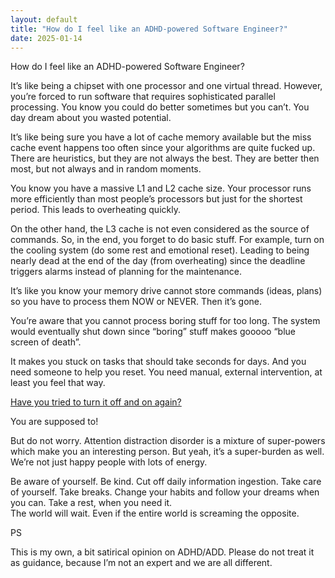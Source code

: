 ```yaml
---
layout: default
title: "How do I feel like an ADHD-powered Software Engineer?"
date: 2025-01-14
---
```


How do I feel like an ADHD-powered Software Engineer?

It’s like being a chipset with one processor and one virtual thread. However, you’re forced to run software that requires sophisticated parallel processing. You know you could do better sometimes but you can’t. You day dream about you wasted potential.

It’s like being sure you have a lot of cache memory available but the miss cache event happens too often since your algorithms are quite fucked up. There are heuristics, but they are not always the best. They are better then most, but not always and in random moments.

You know you have a massive L1 and L2 cache size. Your processor runs more efficiently than most people’s processors but just for the shortest period. This leads to overheating quickly.

On the other hand, the L3 cache is not even considered as the source of commands. So, in the end, you forget to do basic stuff. For example, turn on the cooling system (do some rest and emotional reset). Leading to being nearly dead at the end of the day (from overheating) since the deadline triggers alarms instead of planning for the maintenance.

It’s like you know your memory drive cannot store commands (ideas, plans) so you have to process them NOW or NEVER. Then it’s gone.

You’re aware that you cannot process boring stuff for too long. The system would eventually shut down since “boring” stuff makes gooooo “blue screen of death”.

It makes you stuck on tasks that should take seconds for days. And you need someone to help you reset. You need manual, external intervention, at least you feel that way.

[Have you tried to turn it off and on again?](https://www.youtube.com/watch?v=DPqdyoTpyEs)

You are supposed to!

But do not worry. Attention distraction disorder is a mixture of super-powers which make you an interesting person. But yeah, it’s a super-burden as well. We’re not just happy people with lots of energy.

Be aware of yourself. Be kind. Cut off daily information ingestion. Take care of yourself. Take breaks. Change your habits and follow your dreams when you can. Take a rest, when you need it.  
The world will wait. Even if the entire world is screaming the opposite.

PS

This is my own, a bit satirical opinion on ADHD/ADD. Please do not treat it as guidance, because I’m not an expert and we are all different.
